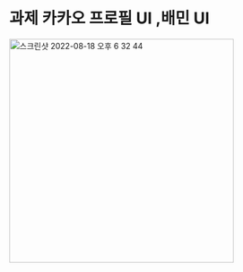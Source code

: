 # 과제 카카오 프로필 UI ,배민 UI
<img width="400" weight="250" alt="스크린샷 2022-08-18 오후 6 32 44" src="https://user-images.githubusercontent.com/55547933/185396796-199409f9-80f4-411f-be3f-b35609c14c47.jpg">
